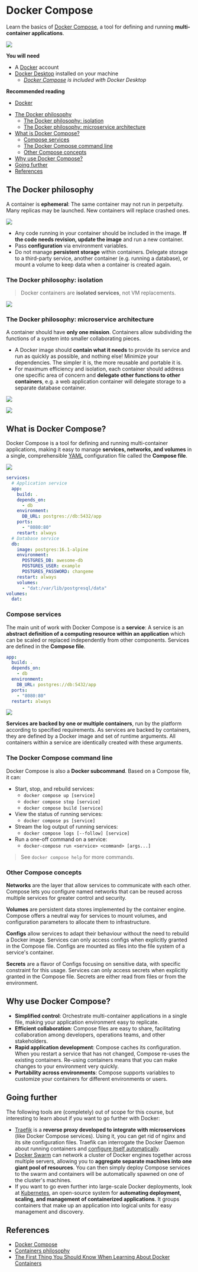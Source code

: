 # Docker Compose

<!-- slide-column -->

Learn the basics of [Docker Compose][docker-compose], a tool for defining and
running **multi-container applications**.

<!-- slide-include ../../BANNER.md -->

<!-- slide-column 60 -->

<img class="w100" src="./images/docker-compose.jpg" />

<!-- slide-container -->

**You will need**

* A [Docker][docker] account
* [Docker Desktop][docker-desktop] installed on your machine
  * *[Docker Compose][docker-compose] is included with Docker Desktop*

**Recommended reading**

* [Docker](../docker/)

<!-- START doctoc generated TOC please keep comment here to allow auto update -->
<!-- DON'T EDIT THIS SECTION, INSTEAD RE-RUN doctoc TO UPDATE -->

- [The Docker philosophy](#the-docker-philosophy)
  - [The Docker philosophy: isolation](#the-docker-philosophy-isolation)
  - [The Docker philosophy: microservice architecture](#the-docker-philosophy-microservice-architecture)
- [What is Docker Compose?](#what-is-docker-compose)
  - [Compose services](#compose-services)
  - [The Docker Compose command line](#the-docker-compose-command-line)
  - [Other Compose concepts](#other-compose-concepts)
- [Why use Docker Compose?](#why-use-docker-compose)
- [Going further](#going-further)
- [References](#references)

<!-- END doctoc generated TOC please keep comment here to allow auto update -->



## The Docker philosophy

<!-- slide-column -->

A container is **ephemeral**: The same container may not run in perpetuity. Many
replicas may be launched. New containers will replace crashed ones.

<!-- slide-column 65 -->

<img class="w100" src="./images/ephemeral-resource.jpg" />

<!-- slide-container -->

* Any code running in your container should be included in the image. **If the
  code needs revision, update the image** and run a new container.
* Pass **configuration** via environment variables.
* Do not manage **persistent storage** within containers. Delegate storage to a
  third-party service, another container (e.g. running a database), or mount a
  volume to keep data when a container is created again.

### The Docker philosophy: isolation

> Docker containers are **isolated services**, not VM replacements.

<p class="center">
  <img class="w85" src="./images/docker-isolation.png" />
</p>

### The Docker philosophy: microservice architecture

A container should have **only one mission**. Containers allow subdividing the
functions of a system into smaller collaborating pieces.

* A Docker image should **contain what it needs** to provide its service and run
  as quickly as possible, and nothing else! Minimize your dependencies. The
  simpler it is, the more reusable and portable it is.
* For maximum efficiency and isolation, each container should address one
specific area of concern and **delegate other functions to other containers**,
  e.g. a web application container will delegate storage to a separate database
  container.

<!-- slide-column 60 -->

<p class="center">
  <img class="w85" src="./images/fat-container.png">
</p>

<!-- slide-column -->

<p class="center">
  <img class="w80" src="./images/light-containers.png">
</p>



## What is Docker Compose?

<!-- slide-column -->

Docker Compose is a tool for defining and running multi-container applications,
making it easy to manage **services, networks, and volumes** in a single,
comprehensible [YAML][yaml] configuration file called the **Compose file**.

<img class="w100" src="./images/multi-container.png" />

<!-- slide-column -->

```yml
services:
  # Application service
  app:
    build: .
    depends_on:
      - db
    environment:
      DB_URL: postgres://db:5432/app
    ports:
      - "8080:80"
    restart: always
  # Database service
  db:
    image: postgres:16.1-alpine
    environment:
      POSTGRES_DB: awesome-db
      POSTGRES_USER: example
      POSTGRES_PASSWORD: changeme
    restart: always
    volumes:
      - "dat:/var/lib/postgresql/data"
volumes:
  dat:
```

### Compose services

<!-- slide-column -->

The main unit of work with Docker Compose is a **service**: A service is an
**abstract definition of a computing resource within an application** which can
be scaled or replaced independently from other components. Services are defined
in the **Compose file**.

<!-- slide-column -->

```yml
app:
  build: .
  depends_on:
    - db
  environment:
    DB_URL: postgres://db:5432/app
  ports:
    - "8080:80"
  restart: always
```

<!-- slide-container -->

<!-- slide-column -->

<p class="center">
  <img src="./images/docker-container.png" />
</p>

<!-- slide-column -->

**Services are backed by one or multiple containers**, run by the platform
according to specified requirements. As services are backed by containers, they
are defined by a Docker image and set of runtime arguments. All containers
within a service are identically created with these arguments.

### The Docker Compose command line

Docker Compose is also a **Docker subcommand**. Based on a Compose file, it can:

* Start, stop, and rebuild services:
  * `docker compose up [service]`
  * `docker compose stop [service]`
  * `docker compose build [service]`
* View the status of running services:
  * `docker compose ps [service]`
* Stream the log output of running services:
  * `docker compose logs [--follow] [service]`
* Run a one-off command on a service:
  * `docker-compose run <service> <command> [args...]`

> See `docker compose help` for more commands.

### Other Compose concepts

<!-- slide-column -->

**Networks** are the layer that allow services to communicate with each other.
Compose lets you configure named networks that can be reused across multiple
services for greater control and security.

<!-- slide-column -->

**Volumes** are persistent data stores implemented by the container engine.
Compose offers a neutral way for services to mount volumes, and configuration
parameters to allocate them to infrastructure.

<!-- slide-container -->

<!-- slide-column -->

**Configs** allow services to adapt their behaviour without the need to rebuild
a Docker image. Services can only access configs when explicitly granted in the
Compose file. Configs are mounted as files into the file system of a service's
container.

<!-- slide-column -->

**Secrets** are a flavor of Configs focusing on sensitive data, with specific
constraint for this usage. Services can only access secrets when explicitly
granted in the Compose file. Secrets are either read from files or from the
environment.



## Why use Docker Compose?

* **Simplified control**: Orchestrate multi-container applications in a single
  file, making your application environment easy to replicate.
* **Efficient collaboration**: Compose files are easy to share, facilitating
  collaboration among developers, operations teams, and other stakeholders.
* **Rapid application development**: Compose caches its configuration. When you
  restart a service that has not changed, Compose re-uses the existing
  containers. Re-using containers means that you can make changes to your
  environment very quickly.
* **Portability across environments**: Compose supports variables to customize
  your containers for different environments or users.



## Going further

The following tools are (completely) out of scope for this course, but
interesting to learn about if you want to go further with Docker:

* [Traefik][traefik] is a **reverse proxy developed to integrate with
  microservices** (like Docker Compose services). Using it, you can get rid of
  nginx and its site configuration files. Traefik can interrogate the Docker
  Daemon about running containers and [configure itself
  automatically](https://doc.traefik.io/traefik/providers/docker/).
* [Docker Swarm][swarm] can network a cluster of Docker engines together across
  multiple servers, allowing you to **aggregate separate machines into one giant
  pool of resources**. You can then simply deploy Compose services to the swarm
  and containers will be automatically spawned on one of the cluster's machines.
* If you want to go even further into large-scale Docker deployments, look at
  [Kubernetes][k8s], an open-source system for **automating deployment, scaling,
  and management of containerized applications**. It groups containers that make
  up an application into logical units for easy management and discovery.



## References

* [Docker Compose][docker-compose]
* [Containers philosophy](https://dev.to/iblancasa/containers-philosophy-2714)
* [The First Thing You Should Know When Learning About Docker Containers](https://medium.com/factualopinions/the-first-thing-you-should-know-when-learning-about-docker-containers-e0de29ddb6c3)



[docker]: https://www.docker.com
[docker-compose]: https://docs.docker.com/compose/
[docker-desktop]: https://www.docker.com/products/docker-desktop/
[compose-configs]: https://docs.docker.com/compose/compose-file/08-configs/
[compose-networks]: https://docs.docker.com/compose/compose-file/06-networks/
[compose-secrets]: https://docs.docker.com/compose/compose-file/09-secrets/
[compose-volumes]: https://docs.docker.com/compose/compose-file/07-volumes/
[k8s]: https://kubernetes.io
[swarm]: https://docs.docker.com/engine/swarm/
[traefik]: https://traefik.io
[yaml]: https://yaml.org
